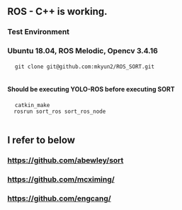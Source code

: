 ## ROS - C++ is working. 
### Test Environment
  ### Ubuntu 18.04, ROS Melodic, Opencv 3.4.16
  <pre>
  <code>git clone git@github.com:mkyun2/ROS_SORT.git</code>
  </pre>
  #### Should be executing YOLO-ROS before executing SORT
  <pre>
  <code>catkin_make
  rosrun sort_ros sort_ros_node</code>
  </pre>
## I refer to below
### https://github.com/abewley/sort
### https://github.com/mcximing/
### https://github.com/engcang/




